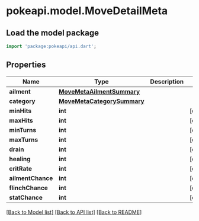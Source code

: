 # pokeapi.model.MoveDetailMeta

## Load the model package
```dart
import 'package:pokeapi/api.dart';
```

## Properties
Name | Type | Description | Notes
------------ | ------------- | ------------- | -------------
**ailment** | [**MoveMetaAilmentSummary**](MoveMetaAilmentSummary.md) |  | 
**category** | [**MoveMetaCategorySummary**](MoveMetaCategorySummary.md) |  | 
**minHits** | **int** |  | [optional] 
**maxHits** | **int** |  | [optional] 
**minTurns** | **int** |  | [optional] 
**maxTurns** | **int** |  | [optional] 
**drain** | **int** |  | [optional] 
**healing** | **int** |  | [optional] 
**critRate** | **int** |  | [optional] 
**ailmentChance** | **int** |  | [optional] 
**flinchChance** | **int** |  | [optional] 
**statChance** | **int** |  | [optional] 

[[Back to Model list]](../README.md#documentation-for-models) [[Back to API list]](../README.md#documentation-for-api-endpoints) [[Back to README]](../README.md)


